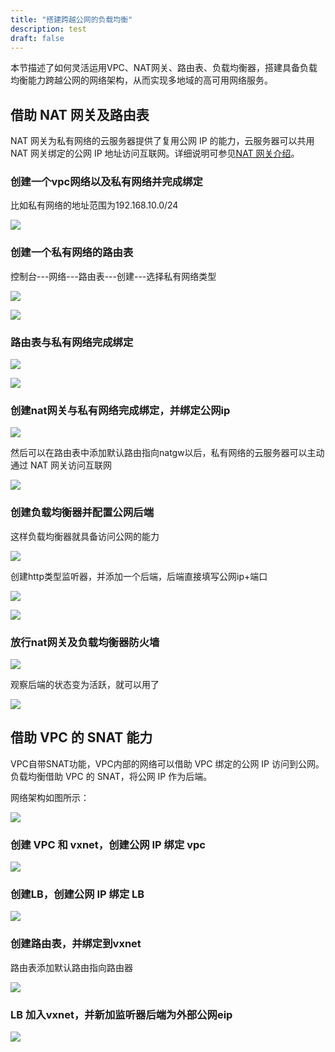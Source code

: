 ```yaml
---
title: "搭建跨越公网的负载均衡"
description: test
draft: false
---
```


本节描述了如何灵活运用VPC、NAT网关、路由表、负载均衡器，搭建具备负载均衡能力跨越公网的网络架构，从而实现多地域的高可用网络服务。

## 借助 NAT 网关及路由表

NAT 网关为私有网络的云服务器提供了复用公网 IP 的能力，云服务器可以共用 NAT 网关绑定的公网 IP 地址访问互联网。详细说明可参见[NAT 网关介绍](/network/nat_gateway/)。


### 创建一个vpc网络以及私有网络并完成绑定

比如私有网络的地址范围为192.168.10.0/24

![](../_images/lb+natgw1.png)

### 创建一个私有网络的路由表


控制台---网络---路由表---创建---选择私有网络类型

![](../_images/lb+natgw2.png)

![](../_images/lb+natgw3.png)

### 路由表与私有网络完成绑定


![](../_images/lb+natgw4.png)

![](../_images/lb+natgw5.png)


### 创建nat网关与私有网络完成绑定，并绑定公网ip

![](../_images/lb+natgw6.png)

然后可以在路由表中添加默认路由指向natgw以后，私有网络的云服务器可以主动通过 NAT 网关访问互联网

![](../_images/lb+natgw13.png)


### 创建负载均衡器并配置公网后端

这样负载均衡器就具备访问公网的能力

![](../_images/lb+natgw7.png)


创建http类型监听器，并添加一个后端，后端直接填写公网ip+端口

![](../_images/lb+natgw8.png)

![](../_images/lb+natgw9.png)


### 放行nat网关及负载均衡器防火墙

![](../_images/lb+natgw10.png)


观察后端的状态变为活跃，就可以用了

![](../_images/lb+natgw12.png)


## 借助 VPC 的 SNAT 能力

VPC自带SNAT功能，VPC内部的网络可以借助 VPC 绑定的公网 IP 访问到公网。负载均衡借助 VPC 的 SNAT，将公网 IP 作为后端。

网络架构如图所示：

![](../_images/lb+vpc1.png)


### 创建 VPC 和 vxnet，创建公网 IP 绑定 vpc


![](../_images/lb+vpc2.png)

### 创建LB，创建公网 IP 绑定 LB

![](../_images/lb+vpc3.png)

### 创建路由表，并绑定到vxnet

路由表添加默认路由指向路由器

![](../_images/lb+vpc4.png)



### LB 加入vxnet，并新加监听器后端为外部公网eip

![](../_images/lb+vpc5.png)
